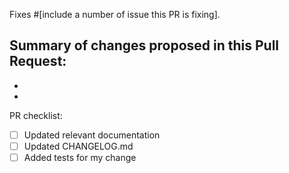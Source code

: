 Fixes #[include a number of issue this PR is fixing].

Summary of changes proposed in this Pull Request:
- 
- 
- 

PR checklist:
- [ ] Updated relevant documentation
- [ ] Updated CHANGELOG.md 
- [ ] Added tests for my change
